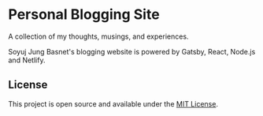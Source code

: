 # Personal Blogging Site

A collection of my thoughts, musings, and experiences.

Soyuj Jung Basnet's blogging website is powered by Gatsby, React, Node.js and Netlify.

## License

This project is open source and available under the [MIT License](LICENSE).
